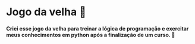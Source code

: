 # Jogo da velha :game_die:

#### Criei esse jogo da velha para treinar a lógica de programação e exercitar meus conhecimentos em python após a finalização de um curso. :school:

